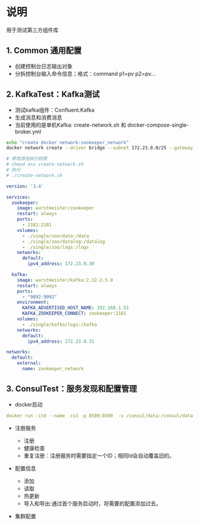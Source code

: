 # 说明
用于测试第三方组件库

## 1. Common 通用配置
- 创建控制台日志输出对象
- 分拆控制台输入命令信息；格式：command p1=pv p2=pv...

## 2. KafkaTest：Kafka测试
- 测试kafka组件：Confluent.Kafka
- 生成消息和消费消息
- 当前使用的是单机Kafka: create-network.sh 和 docker-compose-single-broker.yml
```sh
echo "create docker network:zookeeper_network"
docker network create --driver bridge --subnet 172.23.0.0/25 --gateway 172.23.0.1  zookeeper_network

# 修改添加执行权限
# chmod a+x create-network.sh
# 执行
# ./create-network.sh
```

```yml
version: '3.4'

services:
  zookeeper:
    image: wurstmeister/zookeeper
    restart: always
    ports:
      - 2181:2181
    volumes:
      - ./single/zoo/data:/data
      - ./single/zoo/datalog:/datalog
      - ./single/zoo/logs:/logs
    networks:
      default:
        ipv4_address: 172.23.0.30

  kafka:
    image: wurstmeister/kafka:2.12-2.5.0
    restart: always
    ports:
      - "9092:9092"
    environment:
      KAFKA_ADVERTISED_HOST_NAME: 192.168.1.51
      KAFKA_ZOOKEEPER_CONNECT: zookeeper:2181
    volumes:
      - ./single/kafka/logs:/kafka
    networks:
      default:
        ipv4_address: 172.23.0.31

networks:
  default:
    external:
      name: zookeeper_network
```

## 3. ConsulTest：服务发现和配置管理
- docker启动
```yml
docker run -itd --name  cs1 -p 8500:8500  -v /consul/data:/consul/data consul:1.7.2 agent -server -bind 127.0.0.1 -node consul-server-1 -bootstrap-expect 1 -client 0.0.0.0 -ui
```

- 注册服务
  - 注册
  - 健康检查
  - 重复注册：注册服务时需要指定一个ID；相同Id会自动覆盖旧的。
 
- 配置信息
  - 添加
  - 读取
  - 热更新
  - 导入和导出:通过首个服务启动时，将需要的配置添加过去。

- 集群配置